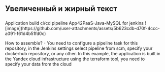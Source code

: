 <head>
<body>
                                      <p style="font-size: 24px; font-weight: bold;">
  Увеличенный и жирный текст
</p>
                                      Application build ci/cd pipeline App42PaaS-Java-MySQL for jenkins 
 ![image](https://github.com/user-attachments/assets/5b623cdb-d70f-4ccc-a091-f61d4b51fd0c)

How to assemble? - You need to configure a pipeline task for this repository, in the Jenkins settings select pipeline from scm, specify your dockerhub repository, or any other. In this example, the application is built in the Yandex cloud infrastructure using the terraform tool, you need to specify your data from the cloud
</head>
</body>
